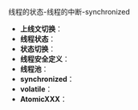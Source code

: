 线程的状态-线程的中断-synchronized  

- **上线文切换**：
- **线程状态**：
- **状态切换**：
- **线程安全定义**：
- **线程池**：
- **synchronized**：
- **volatile**：
- **AtomicXXX**：
